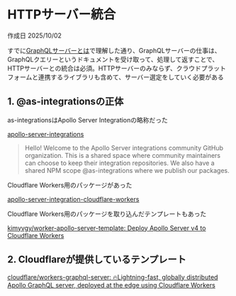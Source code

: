 # HTTPサーバー統合

作成日 2025/10/02

すでに[GraphQLサーバーとは](11_GraphQLサーバーとは.md)で理解した通り、GraphQLサーバーの仕事は、GraphQLクエリーというドキュメントを受け取って、処理して返すことで、HTTPサーバーとの統合は必須。HTTPサーバーのみならず、クラウドプラットフォームと連携するライブラリも含めて、サーバー選定をしていく必要がある

## 1. @as-integrationsの正体

as-integrationsはApollo Server Integrationの略称だった

[apollo-server-integrations](https://github.com/apollo-server-integrations)

> Hello! Welcome to the Apollo Server integrations community GitHub organization. This is a shared space where community maintainers can choose to keep their integration repositories. We also have a shared NPM scope @as-integrations where we publish our packages.

Cloudflare Workers用のパッケージがあった

[apollo-server-integration-cloudflare-workers](https://github.com/apollo-server-integrations/apollo-server-integration-cloudflare-workers)

Cloudflare Workers用のパッケージを取り込んだテンプレートもあった

[kimyvgy/worker-apollo-server-template: Deploy Apollo Server v4 to Cloudflare Workers](https://github.com/kimyvgy/worker-apollo-server-template)

## 2. Cloudflareが提供しているテンプレート

[cloudflare/workers-graphql-server: 🔥Lightning-fast, globally distributed Apollo GraphQL server, deployed at the edge using Cloudflare Workers](https://github.com/cloudflare/workers-graphql-server)
